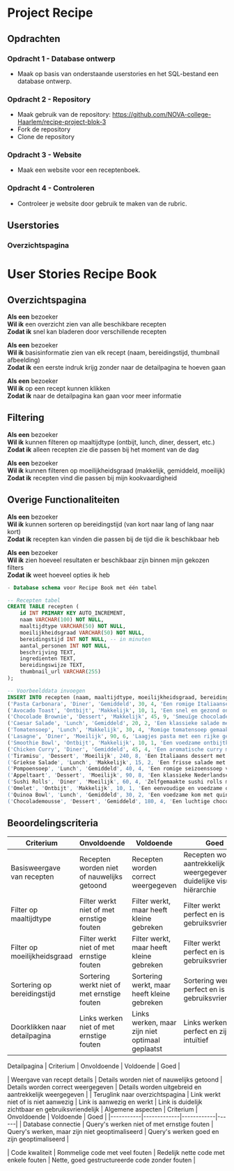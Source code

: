 # Project Recipe

## Opdrachten

### Opdracht 1 - Database ontwerp

- Maak op basis van onderstaande userstories en het SQL-bestand een database ontwerp. 

### Opdracht 2 - Repository

- Maak gebruik van de repository: https://github.com/NOVA-college-Haarlem/recipe-project-blok-3
- Fork de repository
- Clone de repository

### Opdracht 3 - Website

- Maak een website voor een receptenboek.

### Opdracht 4 - Controleren

- Controleer je website door gebruik te maken van de rubric.

## Userstories

### Overzichtspagina

# User Stories Recipe Book

## Overzichtspagina

**Als een** bezoeker  
**Wil ik** een overzicht zien van alle beschikbare recepten  
**Zodat ik** snel kan bladeren door verschillende recepten

**Als een** bezoeker  
**Wil ik** basisinformatie zien van elk recept (naam, bereidingstijd, thumbnail afbeelding)  
**Zodat ik** een eerste indruk krijg zonder naar de detailpagina te hoeven gaan

**Als een** bezoeker  
**Wil ik** op een recept kunnen klikken  
**Zodat ik** naar de detailpagina kan gaan voor meer informatie

## Filtering

**Als een** bezoeker  
**Wil ik** kunnen filteren op maaltijdtype (ontbijt, lunch, diner, dessert, etc.)  
**Zodat ik** alleen recepten zie die passen bij het moment van de dag

**Als een** bezoeker  
**Wil ik** kunnen filteren op moeilijkheidsgraad (makkelijk, gemiddeld, moeilijk)  
**Zodat ik** recepten vind die passen bij mijn kookvaardigheid

## Overige Functionaliteiten

**Als een** bezoeker  
**Wil ik** kunnen sorteren op bereidingstijd (van kort naar lang of lang naar kort)  
**Zodat ik** recepten kan vinden die passen bij de tijd die ik beschikbaar heb

**Als een** bezoeker  
**Wil ik** zien hoeveel resultaten er beschikbaar zijn binnen mijn gekozen filters  
**Zodat ik** weet hoeveel opties ik heb

```sql
- Database schema voor Recipe Book met één tabel

-- Recepten tabel
CREATE TABLE recepten (
    id INT PRIMARY KEY AUTO_INCREMENT,
    naam VARCHAR(100) NOT NULL,
    maaltijdtype VARCHAR(50) NOT NULL,
    moeilijkheidsgraad VARCHAR(50) NOT NULL,
    bereidingstijd INT NOT NULL, -- in minuten
    aantal_personen INT NOT NULL,
    beschrijving TEXT,
    ingredienten TEXT,
    bereidingswijze TEXT,
    thumbnail_url VARCHAR(255)
);

-- Voorbeelddata invoegen
INSERT INTO recepten (naam, maaltijdtype, moeilijkheidsgraad, bereidingstijd, aantal_personen, beschrijving, ingredienten, bereidingswijze, thumbnail_url) VALUES 
('Pasta Carbonara', 'Diner', 'Gemiddeld', 30, 4, 'Een romige Italiaanse pastaschotel met spek.', '400g spaghetti, 200g spekblokjes, 2 eieren, 50g Parmezaanse kaas, 2 teentjes knoflook, zwarte peper, zout', 'Kook de pasta volgens de aanwijzingen op de verpakking. Bak ondertussen de spekblokjes knapperig. Meng de eieren met de kaas. Meng de pasta met de spekblokjes en voeg het ei-kaasmengsel toe. Roer goed door zodat een romige saus ontstaat.', 'carbonara.jpg'),
('Avocado Toast', 'Ontbijt', 'Makkelijk', 10, 1, 'Een snel en gezond ontbijt met avocado en toast.', '1 rijpe avocado, 2 sneetjes volkorenbrood, citroensap, zeezout, zwarte peper, rode pepervlokken', 'Toast het brood. Prak de avocado en breng op smaak met citroensap, zout en peper. Verdeel over de toast en bestrooi met rode pepervlokken.', 'avocadotoast.jpg'),
('Chocolade Brownie', 'Dessert', 'Makkelijk', 45, 9, 'Smeuïge chocolade brownies met een krokant laagje.', '200g pure chocolade, 175g boter, 325g suiker, 130g bloem, 3 eieren, 1 tl vanille-extract', 'Verwarm de oven voor op 180°C. Smelt chocolade en boter. Meng met suiker, eieren en vanille. Voeg bloem toe. Giet in een bakvorm en bak 25-30 minuten.', 'brownie.jpg'),
('Caesar Salade', 'Lunch', 'Gemiddeld', 20, 2, 'Een klassieke salade met romige dressing en knapperige croutons.', '1 krop Romaine sla, 100g Parmezaanse kaas, 2 sneetjes oud brood, 1 teentje knoflook, 1 ei, 2 ansjovisfilets, 2 el citroensap, 5 el olijfolie, 1 tl mosterd', 'Maak croutons van het brood. Maak de dressing van ei, ansjovis, knoflook, mosterd, citroensap en olijfolie. Snijd de sla en meng met dressing, croutons en geschaafde Parmezaanse kaas.', 'caesarsalade.jpg'),
('Tomatensoep', 'Lunch', 'Makkelijk', 30, 4, 'Romige tomatensoep gemaakt van verse tomaten.', '1kg rijpe tomaten, 1 ui, 2 teentjes knoflook, 1 wortel, 1 stengel bleekselderij, 1l groentebouillon, 100ml slagroom, basilicum, olijfolie, zout, peper', 'Fruit ui, knoflook, wortel en bleekselderij. Voeg tomaten en bouillon toe. Laat 20 minuten sudderen. Pureer de soep en voeg room toe. Breng op smaak met zout en peper.', 'tomatensoep.jpg'),
('Lasagne', 'Diner', 'Moeilijk', 90, 6, 'Laagjes pasta met een rijke gehaktsaus en bechamelsaus.', '12 lasagnebladen, 500g rundergehakt, 2 uien, 2 teentjes knoflook, 2 wortelen, 2 stengels bleekselderij, 800g tomatenblokjes, 50g boter, 50g bloem, 500ml melk, 200g geraspte kaas, nootmuskaat, zout, peper', 'Maak de gehaktsaus. Maak de bechamelsaus. Laag afwisselend pasta, gehaktsaus en bechamelsaus in een ovenschaal. Eindig met bechamelsaus en kaas. Bak 30 minuten in de oven op 180°C.', 'lasagne.jpg'),
('Smoothie Bowl', 'Ontbijt', 'Makkelijk', 10, 1, 'Een voedzame ontbijtkom met fruit en toppings.', '1 bevroren banaan, 100g bevroren bessen, 120ml amandelmelk, 1 el chiazaad, vers fruit voor topping, 1 el granola, 1 tl honing', 'Blend de bevroren banaan, bessen en amandelmelk tot een dikke smoothie. Giet in een kom. Top af met chiazaad, vers fruit, granola en een druppel honing.', 'smoothiebowl.jpg'),
('Chicken Curry', 'Diner', 'Gemiddeld', 45, 4, 'Een aromatische curry met kip en groenten.', '600g kipfilet, 2 uien, 3 teentjes knoflook, 3 el currypoeder, 400ml kokosmelk, 400g tomatenblokjes, 2 paprika\'s, 200g sperziebonen, verse koriander, jasmijnrijst', 'Bak de kip. Fruit ui en knoflook. Voeg currypoeder toe en bak kort mee. Voeg tomatenblokjes en kokosmelk toe. Voeg kip en groenten toe en laat sudderen tot gaar. Serveer met rijst.', 'chickencurry.jpg'),
('Tiramisu', 'Dessert', 'Moeilijk', 240, 8, 'Een Italiaans dessert met lagen van koffie-gedrenkte biscuits en mascarpone.', '250g mascarpone, 3 eieren, 100g suiker, 300g lange vingers, 250ml sterke koffie, 2 el amaretto, cacaopoeder', 'Scheid de eieren. Klop de eigelen met suiker, voeg mascarpone toe. Klop de eiwitten stijf en spatel door het mascarpone-mengsel. Doop de lange vingers in koffie met amaretto. Laag afwisselend koekjes en mascarpone-mengsel. Bestrooi met cacao. Laat minimaal 4 uur opstijven in de koelkast.', 'tiramisu.jpg'),
('Griekse Salade', 'Lunch', 'Makkelijk', 15, 2, 'Een frisse salade met feta en olijven.', '1 komkommer, 3 tomaten, 1 rode ui, 150g feta, 100g zwarte olijven, 1 groene paprika, 2 el olijfolie, 1 el rode wijnazijn, 1 tl oregano, zout, peper', 'Snijd alle groenten in stukken. Verkruimel de feta erover. Voeg olijven toe. Maak een dressing van olijfolie, azijn, oregano, zout en peper. Giet over de salade.', 'grieksesalade.jpg'),
('Pompoensoep', 'Lunch', 'Gemiddeld', 40, 4, 'Een romige seizoenssoep van pompoen.', '1 butternut pompoen, 1 ui, 2 teentjes knoflook, 1 wortel, 1l groentebouillon, 100ml slagroom, nootmuskaat, zout, peper, pompoenpitten', 'Bak ui, knoflook en wortel. Voeg pompoen in blokjes toe en bak kort mee. Voeg bouillon toe en laat 30 minuten sudderen. Pureer de soep en voeg room toe. Breng op smaak en garneer met pompoenpitten.', 'pompoensoep.jpg'),
('Appeltaart', 'Dessert', 'Moeilijk', 90, 8, 'Een klassieke Nederlandse appeltaart.', '300g bloem, 200g koude boter, 150g suiker, 1 ei, snufje zout, 1kg appels, 2 tl kaneel, 50g rozijnen, 50g suiker', 'Maak deeg van bloem, boter, suiker, ei en zout. Laat 30 minuten rusten. Schil en snijd de appels. Meng met kaneel, rozijnen en suiker. Bekleed een taartvorm met 2/3 van het deeg. Vul met appelmengsel. Dek af met repen van het resterende deeg. Bak 50-60 minuten op 170°C.', 'appeltaart.jpg'),
('Sushi Rolls', 'Diner', 'Moeilijk', 60, 4, 'Zelfgemaakte sushi rolls met verse vis en groenten.', '300g sushirijst, 60ml rijstazijn, 4 nori vellen, 1 komkommer, 1 avocado, 200g zalm, 200g tonijn, wasabi, sojasaus, gember', 'Kook de rijst en meng met rijstazijn. Leg een nori vel op een bamboe matje. Verdeel rijst over het vel. Leg vis en groenten in een rij. Rol strak op met het matje. Snijd in stukken. Serveer met wasabi, sojasaus en gember.', 'sushi.jpg'),
('Omelet', 'Ontbijt', 'Makkelijk', 10, 1, 'Een eenvoudige en voedzame omelet.', '3 eieren, 30ml melk, 50g geraspte kaas, 50g champignons, 50g spinazie, 1 tomaat, zout, peper, boter', 'Klop de eieren met melk, zout en peper. Bak champignons en spinazie. Giet het eimengsel erover. Bestrooi met kaas. Dek af tot de bovenkant gestold is. Vouw dubbel en serveer met plakjes tomaat.', 'omelet.jpg'),
('Quinoa Bowl', 'Lunch', 'Gemiddeld', 30, 2, 'Een voedzame kom met quinoa, groenten en eiwitten.', '200g quinoa, 400ml groentebouillon, 1 avocado, 100g kikkererwten, 100g cherrytomaatjes, 100g komkommer, 50g feta, 2 el olijfolie, 1 el citroensap, verse munt, zout, peper', 'Kook quinoa in bouillon. Laat afkoelen. Snijd alle groenten. Meng met quinoa. Maak dressing van olijfolie, citroensap, zout en peper. Meng door de salade. Garneer met feta en munt.', 'quinoabowl.jpg'),
('Chocolademousse', 'Dessert', 'Gemiddeld', 180, 4, 'Een luchtige chocolademousse.', '200g pure chocolade, 4 eieren, 50g suiker, 200ml slagroom, 1 tl vanille-extract', 'Smelt de chocolade au bain-marie. Scheid de eieren. Klop de eiwitten stijf met suiker. Klop de slagroom. Meng de eidooiers door de gesmolten chocolade. Vouw de slagroom en eiwitten erdoor. Laat minimaal 3 uur opstijven in de koelkast.', 'chocolademousse.jpg');

```

## Beoordelingscriteria

| Criterium | Onvoldoende | Voldoende | Goed |
|-----------|-------------|------------|------|
| Basisweergave van recepten | Recepten worden niet of nauwelijks getoond | Recepten worden correct weergegeven | Recepten worden aantrekkelijk weergegeven met duidelijke visuele hiërarchie |
| Filter op maaltijdtype | Filter werkt niet of met ernstige fouten | Filter werkt, maar heeft kleine gebreken | Filter werkt perfect en is gebruiksvriendelijk |
| Filter op moeilijkheidsgraad | Filter werkt niet of met ernstige fouten | Filter werkt, maar heeft kleine gebreken | Filter werkt perfect en is gebruiksvriendelijk |
| Sortering op bereidingstijd | Sortering werkt niet of met ernstige fouten | Sortering werkt, maar heeft kleine gebreken | Sortering werkt perfect en is gebruiksvriendelijk |
| Doorklikken naar detailpagina | Links werken niet of met ernstige fouten | Links werken, maar zijn niet optimaal geplaatst | Links werken perfect en zijn intuïtief |
Detailpagina
| Criterium | Onvoldoende | Voldoende | Goed |

| Weergave van recept details | Details worden niet of nauwelijks getoond | Details worden correct weergegeven | Details worden uitgebreid en aantrekkelijk weergegeven |
| Teruglink naar overzichtspagina | Link werkt niet of is niet aanwezig | Link is aanwezig en werkt | Link is duidelijk zichtbaar en gebruiksvriendelijk |
Algemene aspecten
| Criterium | Onvoldoende | Voldoende | Goed |
|-----------|-------------|------------|------|
| Database connectie | Query's werken niet of met ernstige fouten | Query's werken, maar zijn niet geoptimaliseerd | Query's werken goed en zijn geoptimaliseerd |

| Code kwaliteit | Rommelige code met veel fouten | Redelijk nette code met enkele fouten | Nette, goed gestructureerde code zonder fouten |
